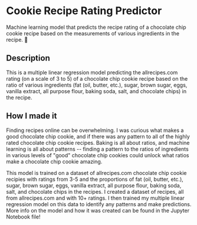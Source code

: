 # Cookie Recipe Rating Predictor
Machine learning model that predicts the recipe rating of a chocolate chip cookie recipe based on the measurements of various ingredients in the recipe. 🍪

## Description
This is a multiple linear regression model predicting the allrecipes.com rating (on a scale of 3 to 5) of a chocolate chip cookie recipe based on the ratio of various ingredients (fat (oil, butter, etc.), sugar, brown sugar, eggs, vanilla extract, all purpose flour, baking soda, salt, and chocolate chips) in the recipe.

## How I made it
Finding recipes online can be overwhelming. I was curious what makes a good chocolate chip cookie, and if there was any pattern to all of the highly rated chocolate chip cookie recipes. Baking is all about ratios, and machine learning is all about patterns -- finding a pattern to the ratios of ingredients in various levels of "good" chocolate chip cookies could unlock what ratios make a chocolate chip cookie amazing.

This model is trained on a dataset of allrecipes.com chocolate chip cookie recipies with ratings from 3-5 and the proportions of fat (oil, butter, etc.), sugar, brown sugar, eggs, vanilla extract, all purpose flour, baking soda, salt, and chocolate chips in the recipes. I created a dataset of recipes, all from allrecipes.com and with 10+ ratings. I then trained my multiple linear regression model on this data to identify any patterns and make predictions. More info on the model and how it was created can be found in the Jupyter Notebook file!
